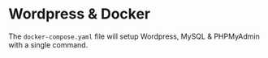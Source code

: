 # Wordpress & Docker

The `docker-compose.yaml` file will setup Wordpress, MySQL & PHPMyAdmin with a single command. 
